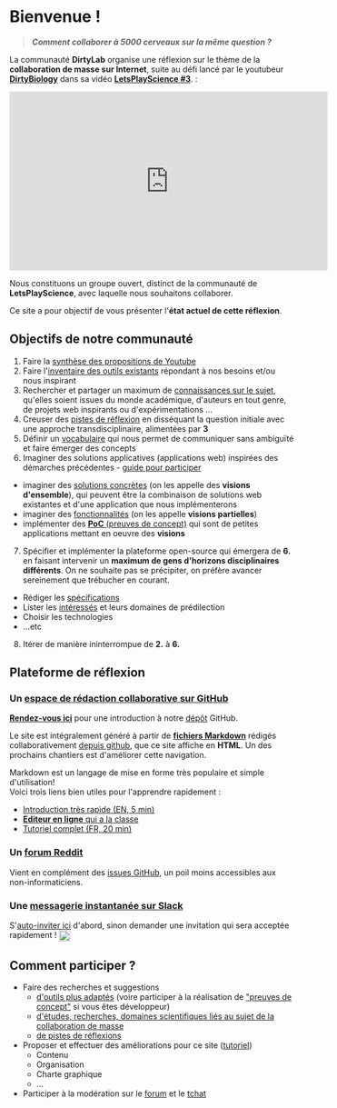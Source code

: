 # Bienvenue !
> ***Comment collaborer à 5000 cerveaux sur la même question ?***

La communauté **DirtyLab** organise une réflexion sur le thème de la **collaboration de masse sur Internet**,
suite au défi lancé par le youtubeur [**DirtyBiology**](https://www.youtube.com/user/dirtybiology)
dans sa vidéo [**LetsPlayScience #3**](https://www.youtube.com/watch?v=noADnHKyRmc?start=1326).   :

<iframe width="560" height="315" style="display:block;margin:0 auto;" src="https://www.youtube.com/embed/noADnHKyRmc?start=1326" frameborder="0" allowfullscreen></iframe>

Nous constituons un groupe ouvert, distinct de la communauté de **LetsPlayScience**, avec laquelle nous souhaitons collaborer.

Ce site a pour objectif de vous présenter l'**état actuel de cette réflexion**.

## Objectifs de notre communauté

1. Faire la [synthèse des propositions de Youtube ](PRATIQUE/SYNTHESE_YOUTUBE.html)  
2. Faire l'[inventaire des outils existants](PRATIQUE/OUTILS.html) répondant à nos besoins et/ou nous inspirant
3. Rechercher et partager un maximum de [connaissances sur le sujet](THEORIE/INSPIRATION.html), qu'elles soient issues du monde académique, d'auteurs en tout genre, de projets web inspirants ou d'expérimentations ...
4. Creuser des [pistes de réflexion](THEORIE/PISTES.html) en disséquant la question initiale avec une approche transdisciplinaire, alimentées par **3**
5. Définir un [vocabulaire](DEFINITIONS.html) qui nous permet de communiquer sans ambiguïté  et faire émerger des concepts
6. Imaginer des solutions applicatives (applications web) inspirées des démarches précédentes - [guide pour participer](https://github.com/sveinburne/lets-play-science/issues/11)
  - imaginer des [solutions concrètes](PRATIQUE/VISIONS.html) (on les appelle des **visions d'ensemble**), qui peuvent être la combinaison de solutions web existantes et d'une application que nous implémenterons  
  - imaginer des [fonctionnalités](PRATIQUE/VISIONS.html) (on les appelle **visions partielles**)  
  - implémenter des [**PoC** (preuves de concept)](PRATIQUE/POC.html) qui sont de petites applications mettant en oeuvre des **visions**  
7. Spécifier et implémenter la plateforme open-source qui émergera de **6.** en faisant intervenir un **maximum de gens d'horizons disciplinaires différents**. On ne souhaite pas se précipiter, on préfère avancer sereinement que trébucher en courant.
  - Rédiger les [spécifications](PRATIQUE/SPECIFICATIONS.html)
  - Lister les [intéressés](CONTRIBUTEURS.html) et leurs domaines de prédilection  
  - Choisir les technologies
  - ...etc
8. Itérer de manière ininterrompue de **2.** à **6.**

## Plateforme de réflexion

### Un [**espace de rédaction collaborative** sur GitHub](https://github.com/sveinburne/lets-play-science)

[**Rendez-vous ici**](HELP.html) pour une introduction à notre [dépôt](DEFINITIONS.html#7.a) GitHub.

Le site est intégralement généré à partir de [**fichiers Markdown**](https://fr.wikipedia.org/wiki/Markdown) rédigés collaborativement [depuis github](https://github.com/sveinburne/lets-play-science),
que ce site affiche en **HTML**. Un des prochains chantiers est d'améliorer cette navigation.

Markdown est un langage de mise en forme très populaire et simple d'utilisation!  
Voici trois liens bien utiles pour l'apprendre rapidement :

- [Introduction très rapide (EN, 5 min)](http://www.remarq.io/articles/five-minutes-to-markdown-mastery/)
- [**Editeur en ligne** qui a la classe](https://stackedit.io/editor)
- [Tutoriel complet (FR, 20 min)](http://blog.wax-o.com/2014/04/tutoriel-un-guide-pour-bien-commencer-avec-markdown/)

### Un [**forum** Reddit](https://www.reddit.com/r/dirtylab)

Vient en complément des [issues GitHub](https://github.com/sveinburne/lets-play-science/issues), un poil moins accessibles aux non-informaticiens.

### Une [**messagerie instantanée** sur Slack](https://dirtylab.slack.com)

S'[auto-inviter ici](http://gaelfoppolo.com/projets/dirtylab/slack/) d'abord,
sinon demander une invitation qui sera acceptée rapidement ! <img class="emoji" title=":wink:" alt=":wink:" src="https://assets-cdn.github.com/images/icons/emoji/unicode/1f609.png" height="20" width="20" align="absmiddle" />


## Comment participer ?

* Faire des recherches et suggestions
  * [d'outils plus adaptés](PRATIQUE/OUTILS.html) (voire participer à la réalisation de ["preuves de concept"](PRATIQUE/POC.html) si vous êtes développeur)
  * [d'études, recherches, domaines scientifiques liés au sujet de la collaboration de masse](THEORIE/INSPIRATION.html)
  * [de pistes de réflexions](THEORIE/PISTES.html)
* Proposer et effectuer des améliorations pour ce site ([tutoriel](HELP.html))
  * Contenu
  * Organisation
  * Charte graphique
  * ...
* Participer à la modération sur le [forum](https://www.reddit.com/r/dirtylab) et le [tchat](https://dirtylab.slack.com)
